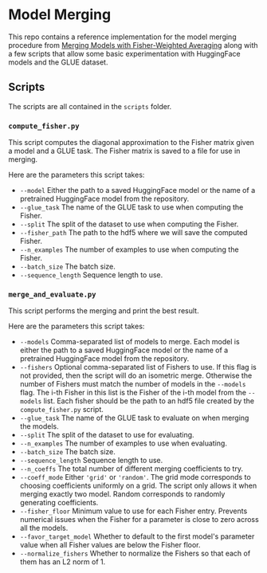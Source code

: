 # Model Merging

This repo contains a reference implementation for the model merging procedure from [Merging Models with Fisher-Weighted Averaging](https://arxiv.org/abs/2111.09832) along
with a few scripts that allow some basic experimentation with HuggingFace models and the GLUE
dataset.

## Scripts
The scripts are all contained in the `scripts` folder.

### `compute_fisher.py`

This script computes the diagonal approximation to the Fisher matrix given a model and a GLUE task.
The Fisher matrix is saved to a file for use in merging.

Here are the parameters this script takes:

- `--model` Either the path to a saved HuggingFace model or the name of a pretrained HuggingFace
  model from the repository.
- `--glue_task` The name of the GLUE task to use when computing the Fisher.
- `--split` The split of the dataset to use when computing the Fisher.
- `--fisher_path` The path to the hdf5 where we will save the computed Fisher.
- `--n_examples` The number of examples to use when computing the Fisher.
- `--batch_size` The batch size.
- `--sequence_length` Sequence length to use.

### `merge_and_evaluate.py`

This script performs the merging and print the best result.

Here are the parameters this script takes:

- `--models` Comma-separated list of models to merge. Each model is either the path to a saved HuggingFace model or the name of a pretrained HuggingFace model from the repository.
- `--fishers` Optional comma-separated list of Fishers to use. If this flag is not provided, then the script will do an isometric merge. Otherwise the number of Fishers must match the number of models in the `--models` flag. The i-th Fisher in this list is the Fisher of the i-th model from the `--models` list. Each fisher should be the path to an hdf5 file created by the `compute_fisher.py` script.
- `--glue_task` The name of the GLUE task to evaluate on when merging the models.
- `--split` The split of the dataset to use for evaluating.
- `--n_examples` The number of examples to use when evaluating.
- `--batch_size` The batch size.
- `--sequence_length` Sequence length to use.
- `--n_coeffs` The total number of different merging coefficients to try.
- `--coeff_mode` Either `'grid'` or `'random'`. The grid mode corresponds to choosing coefficients uniformly on a grid. The script only allows it when merging exactly two model. Random corresponds to randomly generating coefficients.
- `--fisher_floor` Minimum value to use for each Fisher entry. Prevents numerical issues when the Fisher for a parameter is close to zero across all the models.
- `--favor_target_model` Whether to default to the first model's parameter value when all Fisher values are below the Fisher floor.
- `--normalize_fishers` Whether to normalize the Fishers so that each of them has an L2 norm of 1.

